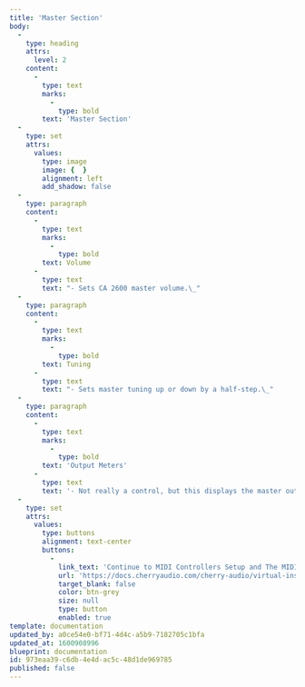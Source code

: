 ```yaml
---
title: 'Master Section'
body:
  -
    type: heading
    attrs:
      level: 2
    content:
      -
        type: text
        marks:
          -
            type: bold
        text: 'Master Section'
  -
    type: set
    attrs:
      values:
        type: image
        image: {  }
        alignment: left
        add_shadow: false
  -
    type: paragraph
    content:
      -
        type: text
        marks:
          -
            type: bold
        text: Volume
      -
        type: text
        text: "- Sets CA 2600 master volume.\_"
  -
    type: paragraph
    content:
      -
        type: text
        marks:
          -
            type: bold
        text: Tuning
      -
        type: text
        text: "- Sets master tuning up or down by a half-step.\_"
  -
    type: paragraph
    content:
      -
        type: text
        marks:
          -
            type: bold
        text: 'Output Meters'
      -
        type: text
        text: '- Not really a control, but this displays the master output. Like any other meter, it''s best to keep these out of the red. '
  -
    type: set
    attrs:
      values:
        type: buttons
        alignment: text-center
        buttons:
          -
            link_text: 'Continue to MIDI Controllers Setup and The MIDI Tab section'
            url: 'https://docs.cherryaudio.com/cherry-audio/virtual-instruments/dco-106/midi-controllers-setup-and-the-midi-tab'
            target_blank: false
            color: btn-grey
            size: null
            type: button
            enabled: true
template: documentation
updated_by: a0ce54e0-bf71-4d4c-a5b9-7182705c1bfa
updated_at: 1600908996
blueprint: documentation
id: 973eaa39-c6db-4e4d-ac5c-48d1de969785
published: false
---
```

